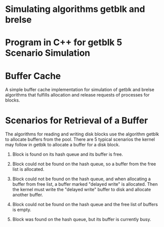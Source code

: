 # Simulating algorithms getblk and brelse

# Program in C++ for getblk 5 Scenario Simulation

# Buffer Cache

A simple buffer cache implementation for simulation of getblk and brelse algorithms that fulfills allocation and release requests of processes for blocks.

# Scenarios for Retrieval of a Buffer

The algorithms for reading and writing disk blocks use the algorithm getblk to allocate buffers from the pool. There are 5 typical scenarios the kernel may follow in getblk to allocate a buffer for a disk block.

  1. Block is found on its hash queue and its buffer is free.
  
  2. Block could not be found on the hash queue, so a buffer from the free list is allocated.
  
  3. Block could not be found on the hash queue, and when allocating a buffer from free list, a buffer marked "delayed write" is allocated. Then the kernel must write the "delayed write" buffer to disk and allocate another buffer.
  
  4. Block could not be found on the hash queue and the free list of buffers is empty.
  
  5. Block was found on the hash queue, but its buffer is currently busy.

